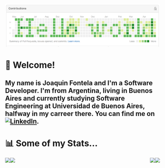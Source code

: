 [![Header](header.png "Header")]()

# 👋 Welcome! 
## My name is Joaquin Fontela and I'm a Software Developer. I'm from Argentina, living in Buenos Aires and currently studying Software Engineering at Universidad de Buenos Aires, halfway in my carreer there. You can find me on [![LinkedIn][1.2]][1].

# 📊 Some of my Stats...
<a href="https://github.com/joaquinfontela/joaquinfontela">
    <img align="left" src="https://github-readme-stats.vercel.app/api/top-langs/?username=joaquinfontela&hide=html&langs_count=3" />
</a>
<a href="https://github.com/joaquinfontela/joaquinfontela">
    <img align="right" src="https://github-readme-stats.vercel.app/api/?username=joaquinfontela" />
</a>
<a href="https://github.com/joaquinfontela/joaquinfontela">
    <img align="left" src="https://github-readme-stats.vercel.app/api/pin/?username=joaquinfontela&repo=Wolfenstein-3D" />
</a>
<a href="https://github.com/joaquinfontela/joaquinfontela">
    <img align="right" src="https://github-readme-stats.vercel.app/api/pin/?username=joaquinfontela&repo=FIUBA-Bot" />
</a>



<!-- icons without padding -->
[1.2]: https://raw.githubusercontent.com/MartinHeinz/MartinHeinz/master/linkedin-3-16.png (LinkedIn icon without padding)


<!-- links to social media accounts -->
[1]: https://www.linkedin.com/in/heinz-martin/